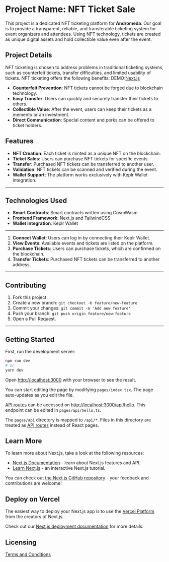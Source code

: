 
# Project Name: NFT Ticket Sale

This project is a dedicated NFT ticketing platform for **Andromeda**. Our goal is to provide a transparent, reliable, and transferable ticketing system for event organizers and attendees. Using NFT technology, tickets are created as unique digital assets and hold collectible value even after the event.

## Project Details

NFT ticketing is chosen to address problems in traditional ticketing systems, such as counterfeit tickets, transfer difficulties, and limited usability of tickets. NFT ticketing offers the following benefits:
DEMO:[Next.js](https://embeddables.testnet.andromedaprotocol.io/galileo-4/crditicketevent)

- **Counterfeit Prevention**: NFT tickets cannot be forged due to blockchain technology.
- **Easy Transfer**: Users can quickly and securely transfer their tickets to others.
- **Collectible Value**: After the event, users can keep their tickets as a memento or an investment.
- **Direct Communication**: Special content and perks can be offered to ticket holders.

## Features
- **NFT Creation**: Each ticket is minted as a unique NFT on the blockchain.
- **Ticket Sales**: Users can purchase NFT tickets for specific events.
- **Transfer**: Purchased NFT tickets can be transferred to another user.
- **Validation**: NFT tickets can be scanned and verified during the event.
- **Wallet Support**: The platform works exclusively with Keplr Wallet integration.

---

## Technologies Used

- **Smart Contracts**: Smart contracts written using CosmWasm
- **Frontend Framework**: Next.js and TailwindCSS
- **Wallet Integration**: Keplr Wallet

---
1. **Connect Wallet**: Users can log in by connecting their Keplr Wallet.
2. **View Events**: Available events and tickets are listed on the platform.
3. **Purchase Tickets**: Users can purchase tickets, which are confirmed on the blockchain.
4. **Transfer Tickets**: Purchased NFT tickets can be transferred to another address.

---
## Contributing

1. Fork this project.
2. Create a new branch: `git checkout -b feature/new-feature`
3. Commit your changes: `git commit -m 'Add new feature'`
4. Push your branch: `git push origin feature/new-feature`
5. Open a Pull Request.

---

## Getting Started

First, run the development server:

```bash
npm run dev
# or
yarn dev
```

Open [http://localhost:3000](http://localhost:3000) with your browser to see the result.

You can start editing the page by modifying `pages/index.tsx`. The page auto-updates as you edit the file.

[API routes](https://nextjs.org/docs/api-routes/introduction) can be accessed on [http://localhost:3000/api/hello](http://localhost:3000/api/hello). This endpoint can be edited in `pages/api/hello.ts`.

The `pages/api` directory is mapped to `/api/*`. Files in this directory are treated as [API routes](https://nextjs.org/docs/api-routes/introduction) instead of React pages.

## Learn More

To learn more about Next.js, take a look at the following resources:

- [Next.js Documentation](https://nextjs.org/docs) - learn about Next.js features and API.
- [Learn Next.js](https://nextjs.org/learn) - an interactive Next.js tutorial.

You can check out [the Next.js GitHub repository](https://github.com/vercel/next.js/) - your feedback and contributions are welcome!

## Deploy on Vercel

The easiest way to deploy your Next.js app is to use the [Vercel Platform](https://vercel.com/new?utm_medium=default-template&filter=next.js&utm_source=create-next-app&utm_campaign=create-next-app-readme) from the creators of Next.js.

Check out our [Next.js deployment documentation](https://nextjs.org/docs/deployment) for more details.

## Licensing

[Terms and Conditions](https://github.com/andromedaprotocol/andromeda-core/blob/development/LICENSE/LICENSE.md)
